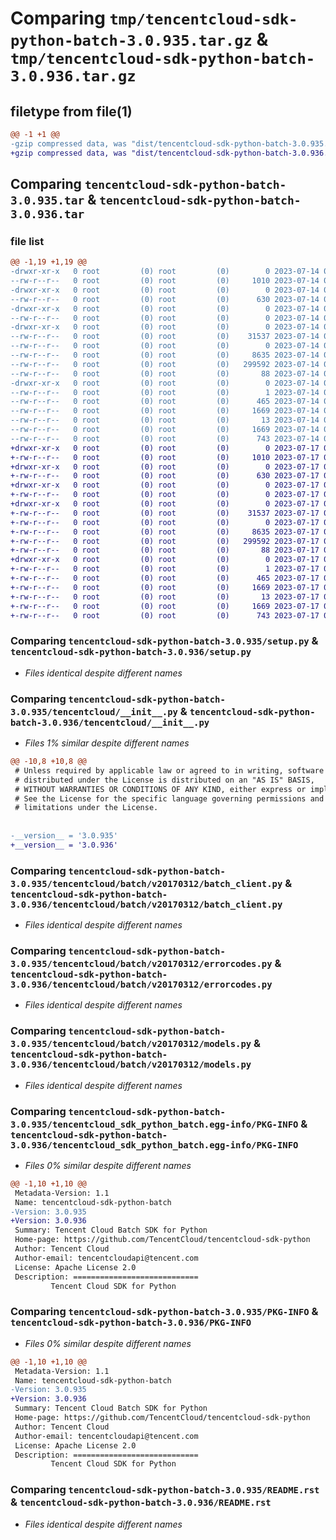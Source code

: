 # Comparing `tmp/tencentcloud-sdk-python-batch-3.0.935.tar.gz` & `tmp/tencentcloud-sdk-python-batch-3.0.936.tar.gz`

## filetype from file(1)

```diff
@@ -1 +1 @@
-gzip compressed data, was "dist/tencentcloud-sdk-python-batch-3.0.935.tar", last modified: Fri Jul 14 00:17:03 2023, max compression
+gzip compressed data, was "dist/tencentcloud-sdk-python-batch-3.0.936.tar", last modified: Mon Jul 17 00:17:46 2023, max compression
```

## Comparing `tencentcloud-sdk-python-batch-3.0.935.tar` & `tencentcloud-sdk-python-batch-3.0.936.tar`

### file list

```diff
@@ -1,19 +1,19 @@
-drwxr-xr-x   0 root         (0) root         (0)        0 2023-07-14 00:17:03.000000 tencentcloud-sdk-python-batch-3.0.935/
--rw-r--r--   0 root         (0) root         (0)     1010 2023-07-14 00:17:03.000000 tencentcloud-sdk-python-batch-3.0.935/setup.py
-drwxr-xr-x   0 root         (0) root         (0)        0 2023-07-14 00:17:03.000000 tencentcloud-sdk-python-batch-3.0.935/tencentcloud/
--rw-r--r--   0 root         (0) root         (0)      630 2023-07-14 00:17:03.000000 tencentcloud-sdk-python-batch-3.0.935/tencentcloud/__init__.py
-drwxr-xr-x   0 root         (0) root         (0)        0 2023-07-14 00:17:03.000000 tencentcloud-sdk-python-batch-3.0.935/tencentcloud/batch/
--rw-r--r--   0 root         (0) root         (0)        0 2023-07-14 00:17:03.000000 tencentcloud-sdk-python-batch-3.0.935/tencentcloud/batch/__init__.py
-drwxr-xr-x   0 root         (0) root         (0)        0 2023-07-14 00:17:03.000000 tencentcloud-sdk-python-batch-3.0.935/tencentcloud/batch/v20170312/
--rw-r--r--   0 root         (0) root         (0)    31537 2023-07-14 00:17:03.000000 tencentcloud-sdk-python-batch-3.0.935/tencentcloud/batch/v20170312/batch_client.py
--rw-r--r--   0 root         (0) root         (0)        0 2023-07-14 00:17:03.000000 tencentcloud-sdk-python-batch-3.0.935/tencentcloud/batch/v20170312/__init__.py
--rw-r--r--   0 root         (0) root         (0)     8635 2023-07-14 00:17:03.000000 tencentcloud-sdk-python-batch-3.0.935/tencentcloud/batch/v20170312/errorcodes.py
--rw-r--r--   0 root         (0) root         (0)   299592 2023-07-14 00:17:03.000000 tencentcloud-sdk-python-batch-3.0.935/tencentcloud/batch/v20170312/models.py
--rw-r--r--   0 root         (0) root         (0)       88 2023-07-14 00:17:03.000000 tencentcloud-sdk-python-batch-3.0.935/setup.cfg
-drwxr-xr-x   0 root         (0) root         (0)        0 2023-07-14 00:17:03.000000 tencentcloud-sdk-python-batch-3.0.935/tencentcloud_sdk_python_batch.egg-info/
--rw-r--r--   0 root         (0) root         (0)        1 2023-07-14 00:17:03.000000 tencentcloud-sdk-python-batch-3.0.935/tencentcloud_sdk_python_batch.egg-info/dependency_links.txt
--rw-r--r--   0 root         (0) root         (0)      465 2023-07-14 00:17:03.000000 tencentcloud-sdk-python-batch-3.0.935/tencentcloud_sdk_python_batch.egg-info/SOURCES.txt
--rw-r--r--   0 root         (0) root         (0)     1669 2023-07-14 00:17:03.000000 tencentcloud-sdk-python-batch-3.0.935/tencentcloud_sdk_python_batch.egg-info/PKG-INFO
--rw-r--r--   0 root         (0) root         (0)       13 2023-07-14 00:17:03.000000 tencentcloud-sdk-python-batch-3.0.935/tencentcloud_sdk_python_batch.egg-info/top_level.txt
--rw-r--r--   0 root         (0) root         (0)     1669 2023-07-14 00:17:03.000000 tencentcloud-sdk-python-batch-3.0.935/PKG-INFO
--rw-r--r--   0 root         (0) root         (0)      743 2023-07-14 00:17:03.000000 tencentcloud-sdk-python-batch-3.0.935/README.rst
+drwxr-xr-x   0 root         (0) root         (0)        0 2023-07-17 00:17:46.000000 tencentcloud-sdk-python-batch-3.0.936/
+-rw-r--r--   0 root         (0) root         (0)     1010 2023-07-17 00:17:46.000000 tencentcloud-sdk-python-batch-3.0.936/setup.py
+drwxr-xr-x   0 root         (0) root         (0)        0 2023-07-17 00:17:46.000000 tencentcloud-sdk-python-batch-3.0.936/tencentcloud/
+-rw-r--r--   0 root         (0) root         (0)      630 2023-07-17 00:17:46.000000 tencentcloud-sdk-python-batch-3.0.936/tencentcloud/__init__.py
+drwxr-xr-x   0 root         (0) root         (0)        0 2023-07-17 00:17:46.000000 tencentcloud-sdk-python-batch-3.0.936/tencentcloud/batch/
+-rw-r--r--   0 root         (0) root         (0)        0 2023-07-17 00:17:46.000000 tencentcloud-sdk-python-batch-3.0.936/tencentcloud/batch/__init__.py
+drwxr-xr-x   0 root         (0) root         (0)        0 2023-07-17 00:17:46.000000 tencentcloud-sdk-python-batch-3.0.936/tencentcloud/batch/v20170312/
+-rw-r--r--   0 root         (0) root         (0)    31537 2023-07-17 00:17:46.000000 tencentcloud-sdk-python-batch-3.0.936/tencentcloud/batch/v20170312/batch_client.py
+-rw-r--r--   0 root         (0) root         (0)        0 2023-07-17 00:17:46.000000 tencentcloud-sdk-python-batch-3.0.936/tencentcloud/batch/v20170312/__init__.py
+-rw-r--r--   0 root         (0) root         (0)     8635 2023-07-17 00:17:46.000000 tencentcloud-sdk-python-batch-3.0.936/tencentcloud/batch/v20170312/errorcodes.py
+-rw-r--r--   0 root         (0) root         (0)   299592 2023-07-17 00:17:46.000000 tencentcloud-sdk-python-batch-3.0.936/tencentcloud/batch/v20170312/models.py
+-rw-r--r--   0 root         (0) root         (0)       88 2023-07-17 00:17:46.000000 tencentcloud-sdk-python-batch-3.0.936/setup.cfg
+drwxr-xr-x   0 root         (0) root         (0)        0 2023-07-17 00:17:46.000000 tencentcloud-sdk-python-batch-3.0.936/tencentcloud_sdk_python_batch.egg-info/
+-rw-r--r--   0 root         (0) root         (0)        1 2023-07-17 00:17:46.000000 tencentcloud-sdk-python-batch-3.0.936/tencentcloud_sdk_python_batch.egg-info/dependency_links.txt
+-rw-r--r--   0 root         (0) root         (0)      465 2023-07-17 00:17:46.000000 tencentcloud-sdk-python-batch-3.0.936/tencentcloud_sdk_python_batch.egg-info/SOURCES.txt
+-rw-r--r--   0 root         (0) root         (0)     1669 2023-07-17 00:17:46.000000 tencentcloud-sdk-python-batch-3.0.936/tencentcloud_sdk_python_batch.egg-info/PKG-INFO
+-rw-r--r--   0 root         (0) root         (0)       13 2023-07-17 00:17:46.000000 tencentcloud-sdk-python-batch-3.0.936/tencentcloud_sdk_python_batch.egg-info/top_level.txt
+-rw-r--r--   0 root         (0) root         (0)     1669 2023-07-17 00:17:46.000000 tencentcloud-sdk-python-batch-3.0.936/PKG-INFO
+-rw-r--r--   0 root         (0) root         (0)      743 2023-07-17 00:17:46.000000 tencentcloud-sdk-python-batch-3.0.936/README.rst
```

### Comparing `tencentcloud-sdk-python-batch-3.0.935/setup.py` & `tencentcloud-sdk-python-batch-3.0.936/setup.py`

 * *Files identical despite different names*

### Comparing `tencentcloud-sdk-python-batch-3.0.935/tencentcloud/__init__.py` & `tencentcloud-sdk-python-batch-3.0.936/tencentcloud/__init__.py`

 * *Files 1% similar despite different names*

```diff
@@ -10,8 +10,8 @@
 # Unless required by applicable law or agreed to in writing, software
 # distributed under the License is distributed on an "AS IS" BASIS,
 # WITHOUT WARRANTIES OR CONDITIONS OF ANY KIND, either express or implied.
 # See the License for the specific language governing permissions and
 # limitations under the License.
 
 
-__version__ = '3.0.935'
+__version__ = '3.0.936'
```

### Comparing `tencentcloud-sdk-python-batch-3.0.935/tencentcloud/batch/v20170312/batch_client.py` & `tencentcloud-sdk-python-batch-3.0.936/tencentcloud/batch/v20170312/batch_client.py`

 * *Files identical despite different names*

### Comparing `tencentcloud-sdk-python-batch-3.0.935/tencentcloud/batch/v20170312/errorcodes.py` & `tencentcloud-sdk-python-batch-3.0.936/tencentcloud/batch/v20170312/errorcodes.py`

 * *Files identical despite different names*

### Comparing `tencentcloud-sdk-python-batch-3.0.935/tencentcloud/batch/v20170312/models.py` & `tencentcloud-sdk-python-batch-3.0.936/tencentcloud/batch/v20170312/models.py`

 * *Files identical despite different names*

### Comparing `tencentcloud-sdk-python-batch-3.0.935/tencentcloud_sdk_python_batch.egg-info/PKG-INFO` & `tencentcloud-sdk-python-batch-3.0.936/tencentcloud_sdk_python_batch.egg-info/PKG-INFO`

 * *Files 0% similar despite different names*

```diff
@@ -1,10 +1,10 @@
 Metadata-Version: 1.1
 Name: tencentcloud-sdk-python-batch
-Version: 3.0.935
+Version: 3.0.936
 Summary: Tencent Cloud Batch SDK for Python
 Home-page: https://github.com/TencentCloud/tencentcloud-sdk-python
 Author: Tencent Cloud
 Author-email: tencentcloudapi@tencent.com
 License: Apache License 2.0
 Description: ============================
         Tencent Cloud SDK for Python
```

### Comparing `tencentcloud-sdk-python-batch-3.0.935/PKG-INFO` & `tencentcloud-sdk-python-batch-3.0.936/PKG-INFO`

 * *Files 0% similar despite different names*

```diff
@@ -1,10 +1,10 @@
 Metadata-Version: 1.1
 Name: tencentcloud-sdk-python-batch
-Version: 3.0.935
+Version: 3.0.936
 Summary: Tencent Cloud Batch SDK for Python
 Home-page: https://github.com/TencentCloud/tencentcloud-sdk-python
 Author: Tencent Cloud
 Author-email: tencentcloudapi@tencent.com
 License: Apache License 2.0
 Description: ============================
         Tencent Cloud SDK for Python
```

### Comparing `tencentcloud-sdk-python-batch-3.0.935/README.rst` & `tencentcloud-sdk-python-batch-3.0.936/README.rst`

 * *Files identical despite different names*

